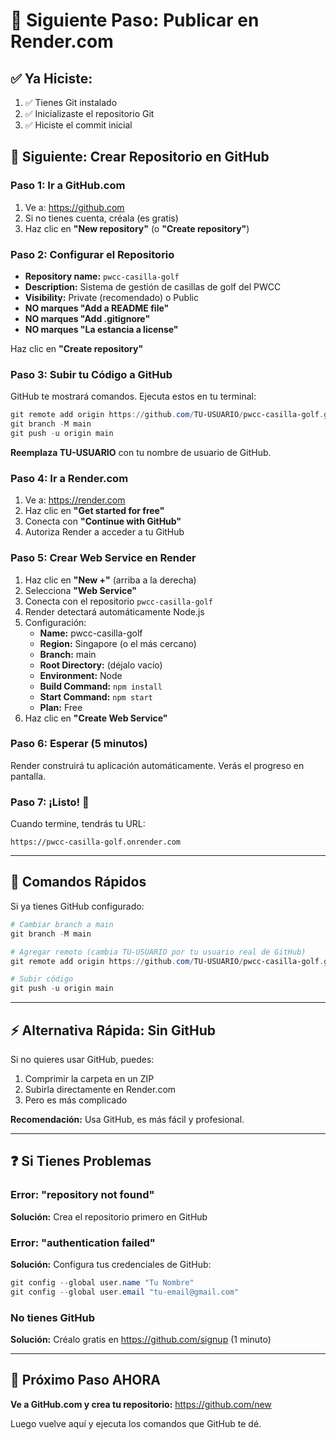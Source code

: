 # 🎯 Siguiente Paso: Publicar en Render.com

## ✅ Ya Hiciste:
1. ✅ Tienes Git instalado
2. ✅ Inicializaste el repositorio Git
3. ✅ Hiciste el commit inicial

## 🚀 Siguiente: Crear Repositorio en GitHub

### Paso 1: Ir a GitHub.com

1. Ve a: https://github.com
2. Si no tienes cuenta, créala (es gratis)
3. Haz clic en **"New repository"** (o **"Create repository"**)

### Paso 2: Configurar el Repositorio

- **Repository name:** `pwcc-casilla-golf`
- **Description:** Sistema de gestión de casillas de golf del PWCC
- **Visibility:** Private (recomendado) o Public
- **NO marques "Add a README file"**
- **NO marques "Add .gitignore"**
- **NO marques "La estancia a license"**

Haz clic en **"Create repository"**

### Paso 3: Subir tu Código a GitHub

GitHub te mostrará comandos. Ejecuta estos en tu terminal:

```powershell
git remote add origin https://github.com/TU-USUARIO/pwcc-casilla-golf.git
git branch -M main
git push -u origin main
```

**Reemplaza TU-USUARIO** con tu nombre de usuario de GitHub.

### Paso 4: Ir a Render.com

1. Ve a: https://render.com
2. Haz clic en **"Get started for free"**
3. Conecta con **"Continue with GitHub"**
4. Autoriza Render a acceder a tu GitHub

### Paso 5: Crear Web Service en Render

1. Haz clic en **"New +"** (arriba a la derecha)
2. Selecciona **"Web Service"**
3. Conecta con el repositorio `pwcc-casilla-golf`
4. Render detectará automáticamente Node.js
5. Configuración:
   - **Name:** pwcc-casilla-golf
   - **Region:** Singapore (o el más cercano)
   - **Branch:** main
   - **Root Directory:** (déjalo vacío)
   - **Environment:** Node
   - **Build Command:** `npm install`
   - **Start Command:** `npm start`
   - **Plan:** Free
6. Haz clic en **"Create Web Service"**

### Paso 6: Esperar (5 minutos)

Render construirá tu aplicación automáticamente. Verás el progreso en pantalla.

### Paso 7: ¡Listo! 🎉

Cuando termine, tendrás tu URL:
```
https://pwcc-casilla-golf.onrender.com
```

---

## 📝 Comandos Rápidos

Si ya tienes GitHub configurado:

```powershell
# Cambiar branch a main
git branch -M main

# Agregar remoto (cambia TU-USUARIO por tu usuario real de GitHub)
git remote add origin https://github.com/TU-USUARIO/pwcc-casilla-golf.git

# Subir código
git push -u origin main
```

---

## ⚡ Alternativa Rápida: Sin GitHub

Si no quieres usar GitHub, puedes:

1. Comprimir la carpeta en un ZIP
2. Subirla directamente en Render.com
3. Pero es más complicado

**Recomendación:** Usa GitHub, es más fácil y profesional.

---

## ❓ Si Tienes Problemas

### Error: "repository not found"
**Solución:** Crea el repositorio primero en GitHub

### Error: "authentication failed"
**Solución:** Configura tus credenciales de GitHub:
```powershell
git config --global user.name "Tu Nombre"
git config --global user.email "tu-email@gmail.com"
```

### No tienes GitHub
**Solución:** Créalo gratis en https://github.com/signup (1 minuto)

---

## 🎯 Próximo Paso AHORA

**Ve a GitHub.com y crea tu repositorio:**
https://github.com/new

Luego vuelve aquí y ejecuta los comandos que GitHub te dé.

